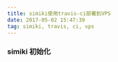 ```yaml
---
title: simiki使用travis-ci部署到VPS
date: 2017-05-02 15:47:39
tag: simiki, travis, ci, vps
---
```

### simiki 初始化